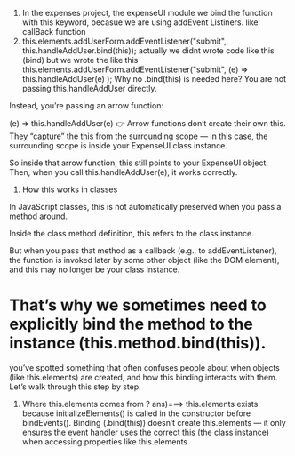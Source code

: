1. In the expenses project, the expenseUI module we bind the function with this keyword, becasue we are using addEvent Listiners. like callBack function
2. this.elements.addUserForm.addEventListener("submit", this.handleAddUser.bind(this));  actually we didnt wrote code like this (bind) but we wrote the like this
this.elements.addUserForm.addEventListener("submit", (e) =>
    this.handleAddUser(e)
);
Why no .bind(this) is needed here?
You are not passing this.handleAddUser directly.

Instead, you’re passing an arrow function:

(e) => this.handleAddUser(e)
👉 Arrow functions don’t create their own this.
They “capture” the this from the surrounding scope — in this case, the surrounding scope is inside your ExpenseUI class instance.

So inside that arrow function, this still points to your ExpenseUI object.
Then, when you call this.handleAddUser(e), it works correctly.

1. How this works in classes

In JavaScript classes, this is not automatically preserved when you pass a method around.

Inside the class method definition, this refers to the class instance.

But when you pass that method as a callback (e.g., to addEventListener), the function is invoked later by some other object (like the DOM element), and this may no longer be your class instance.

That’s why we sometimes need to explicitly bind the method to the instance (this.method.bind(this)).
===========================================================================

you’ve spotted something that often confuses people about when objects (like this.elements) are created, and how this binding interacts with them. Let’s walk through this step by step.

1. Where this.elements comes from ?
   ans)===>
   this.elements exists because initializeElements() is called in the constructor before bindEvents(). Binding (.bind(this)) doesn’t create this.elements — it only ensures the event handler uses the correct this (the class instance) when accessing properties like this.elements
